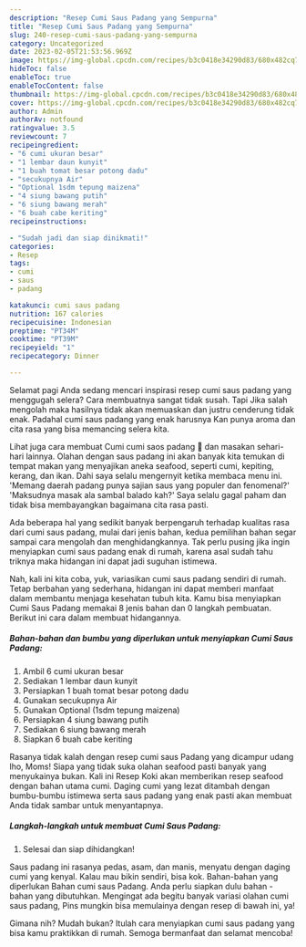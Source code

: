 ```yaml
---
description: "Resep Cumi Saus Padang yang Sempurna"
title: "Resep Cumi Saus Padang yang Sempurna"
slug: 240-resep-cumi-saus-padang-yang-sempurna
category: Uncategorized
date: 2023-02-05T21:53:56.969Z
image: https://img-global.cpcdn.com/recipes/b3c0418e34290d83/680x482cq70/cumi-saus-padang-foto-resep-utama.jpg
hideToc: false
enableToc: true
enableTocContent: false
thumbnail: https://img-global.cpcdn.com/recipes/b3c0418e34290d83/680x482cq70/cumi-saus-padang-foto-resep-utama.jpg
cover: https://img-global.cpcdn.com/recipes/b3c0418e34290d83/680x482cq70/cumi-saus-padang-foto-resep-utama.jpg
author: Admin
authorAv: notfound
ratingvalue: 3.5
reviewcount: 7
recipeingredient:
- "6 cumi ukuran besar"
- "1 lembar daun kunyit"
- "1 buah tomat besar potong dadu"
- "secukupnya Air"
- "Optional 1sdm tepung maizena"
- "4 siung bawang putih"
- "6 siung bawang merah"
- "6 buah cabe keriting"
recipeinstructions:

- "Sudah jadi dan siap dinikmati!"
categories:
- Resep
tags:
- cumi
- saus
- padang

katakunci: cumi saus padang 
nutrition: 167 calories
recipecuisine: Indonesian
preptime: "PT34M"
cooktime: "PT39M"
recipeyield: "1"
recipecategory: Dinner

---
```



Selamat pagi Anda sedang mencari inspirasi resep cumi saus padang yang menggugah selera? Cara membuatnya sangat tidak susah. Tapi Jika salah mengolah maka hasilnya tidak akan memuaskan dan justru cenderung tidak enak. Padahal cumi saus padang yang enak harusnya Kan punya aroma dan cita rasa yang bisa memancing selera kita.


Lihat juga cara membuat Cumi cumi saos padang 🦑 dan masakan sehari-hari lainnya. Olahan dengan saus padang ini akan banyak kita temukan di tempat makan yang menyajikan aneka seafood, seperti cumi, kepiting, kerang, dan ikan. Dahi saya selalu mengernyit ketika membaca menu ini. &#39;Memang daerah padang punya sajian saus yang populer dan fenomenal?&#39; &#39;Maksudnya masak ala sambal balado kah?&#39; Saya selalu gagal paham dan tidak bisa membayangkan bagaimana cita rasa pasti.

Ada beberapa hal yang sedikit banyak berpengaruh terhadap kualitas rasa dari cumi saus padang, mulai dari jenis bahan, kedua pemilihan bahan segar sampai cara mengolah dan menghidangkannya. Tak perlu pusing jika ingin menyiapkan cumi saus padang enak di rumah, karena asal sudah tahu triknya maka hidangan ini dapat jadi suguhan istimewa.


Nah, kali ini kita coba, yuk, variasikan cumi saus padang sendiri di rumah. Tetap berbahan yang sederhana, hidangan ini dapat memberi manfaat dalam membantu menjaga kesehatan tubuh kita. Kamu bisa menyiapkan Cumi Saus Padang memakai 8 jenis bahan dan 0 langkah pembuatan. Berikut ini cara dalam membuat hidangannya.

<!--inarticleads1-->

##### Bahan-bahan dan bumbu yang diperlukan untuk menyiapkan Cumi Saus Padang:

1. Ambil 6 cumi ukuran besar
1. Sediakan 1 lembar daun kunyit
1. Persiapkan 1 buah tomat besar potong dadu
1. Gunakan secukupnya Air
1. Gunakan Optional (1sdm tepung maizena)
1. Persiapkan 4 siung bawang putih
1. Sediakan 6 siung bawang merah
1. Siapkan 6 buah cabe keriting


Rasanya tidak kalah dengan resep cumi saus Padang yang dicampur udang lho, Moms! Siapa yang tidak suka olahan seafood pasti banyak yang menyukainya bukan. Kali ini Resep Koki akan memberikan resep seafood dengan bahan utama cumi. Daging cumi yang lezat ditambah dengan bumbu-bumbu istimewa serta saus padang yang enak pasti akan membuat Anda tidak sambar untuk menyantapnya. 

<!--inarticleads2-->

##### Langkah-langkah untuk membuat Cumi Saus Padang:


1. Selesai dan siap dihidangkan!

Saus padang ini rasanya pedas, asam, dan manis, menyatu dengan daging cumi yang kenyal. Kalau mau bikin sendiri, bisa kok. Bahan-bahan yang diperlukan Bahan cumi saus Padang. Anda perlu siapkan dulu bahan - bahan yang dibutuhkan. Mengingat ada begitu banyak variasi olahan cumi saus padang, Pins mungkin bisa memulainya dengan resep di bawah ini, ya! 

Gimana nih? Mudah bukan? Itulah cara menyiapkan cumi saus padang yang bisa kamu praktikkan di rumah. Semoga bermanfaat dan selamat mencoba!
